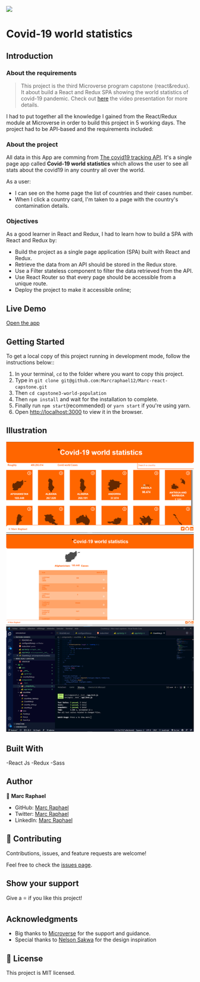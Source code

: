 ![](https://img.shields.io/badge/Microverse-blueviolet)

# Covid-19 world statistics

## Introduction

### About the requirements

> This project is the third Microverse program capstone (react&redux). It about build a React and Redux SPA showing the world statistics of covid-19 pandemic. Check out [here]() the video presentation for more details.

I had to put together all the knowledge I gained from the React/Redux module at Microverse in order to build this project in 5 working days. The project had to be API-based and the requirements included: 



### About the project

All data in this App are comming from [The covid19 tracking API](`https://api.covid19tracking.narrativa.com/api/).
It's a single page app called **Covid-19 world statistics** which allows the user to see all stats about the covid19 in any country all over the world.

As a user:
- I can see on the home page the list of countries and their cases number.
- When I click a country card, I'm taken to a page with the country's contamination details.

### Objectives
As a good learner in React and Redux, I had to learn how to build a SPA with React and Redux by:

- Build the project as a single page application (SPA) built with React and Redux.
- Retrieve the data from an API should be stored in the Redux store.
- Use a Filter stateless component to filter the data retrieved from the API.
- Use React Router so that every page should be accessible from a unique route.
- Deploy the project to make it accessible online;


## Live Demo

[Open the app](https://www.loom.com/share/7b30fae4f1a449559e8c887d525ed83b)

## Getting Started

To get a local copy of this project running in development mode, follow the instructions below:: 

1. In your terminal, `cd` to the folder where you want to copy this project.
2. Type in `git clone git@github.com:Marcraphael12/Marc-react-capstone.git`
3. Then `cd capstone3-world-population`
4. Then `npm install` and wait for the installation to complete.
5. Finally run `npm start`(recommended) or `yarn start` if you're using yarn.
6. Open [http://localhost:3000](http://localhost:3000) to view it in the browser.


## Illustration

![](./app_screenshot.png)
![](./app_screenshot1.png)
![](./app_screenshot2.png)

## Built With
-React Js
-Redux
-Sass

## Author

👤 **Marc Raphael**

- GitHub: [Marc Raphael](https://github.com/Marcraphael12)
- Twitter: [Marc Raphael](https://twitter.com/MarcRaphael20)
- LinkedIn: [Marc Raphael](https://www.linkedin.com/in/essogo-raphael/)


## 🤝 Contributing

Contributions, issues, and feature requests are welcome!

Feel free to check the [issues page](../../issues/).

## Show your support

Give a ⭐️ if you like this project!

## Acknowledgments

- Big thanks to [Microverse](https://www.microverse.org/) for the support and guidance.
- Special thanks to [Nelson Sakwa](https://www.behance.net/sakwadesignstudio) for the design inspiration

## 📝 License

This project is MIT licensed.